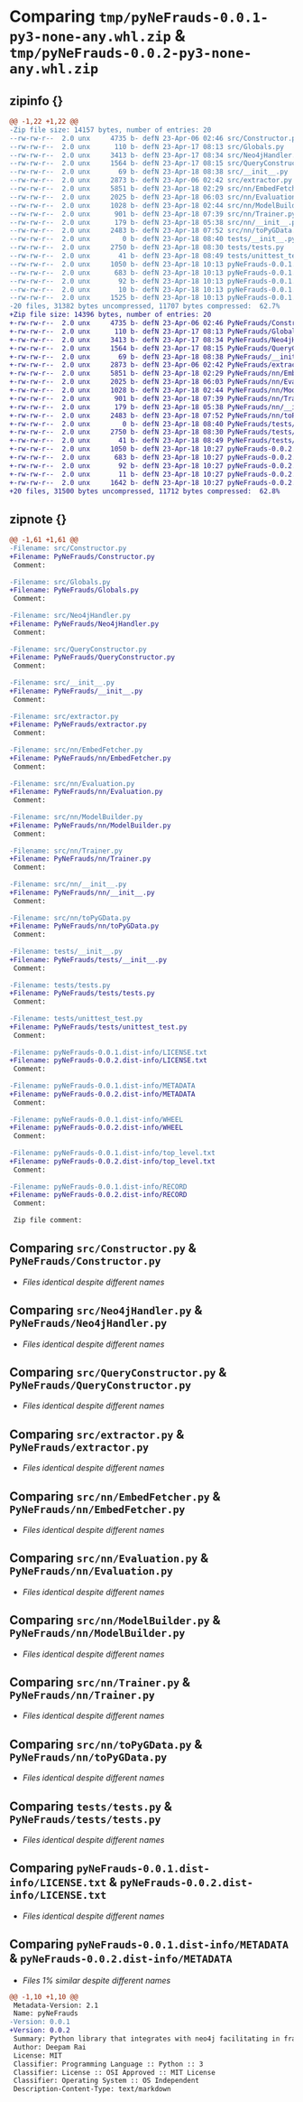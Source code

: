 # Comparing `tmp/pyNeFrauds-0.0.1-py3-none-any.whl.zip` & `tmp/pyNeFrauds-0.0.2-py3-none-any.whl.zip`

## zipinfo {}

```diff
@@ -1,22 +1,22 @@
-Zip file size: 14157 bytes, number of entries: 20
--rw-rw-r--  2.0 unx     4735 b- defN 23-Apr-06 02:46 src/Constructor.py
--rw-rw-r--  2.0 unx      110 b- defN 23-Apr-17 08:13 src/Globals.py
--rw-rw-r--  2.0 unx     3413 b- defN 23-Apr-17 08:34 src/Neo4jHandler.py
--rw-rw-r--  2.0 unx     1564 b- defN 23-Apr-17 08:15 src/QueryConstructor.py
--rw-rw-r--  2.0 unx       69 b- defN 23-Apr-18 08:38 src/__init__.py
--rw-rw-r--  2.0 unx     2873 b- defN 23-Apr-06 02:42 src/extractor.py
--rw-rw-r--  2.0 unx     5851 b- defN 23-Apr-18 02:29 src/nn/EmbedFetcher.py
--rw-rw-r--  2.0 unx     2025 b- defN 23-Apr-18 06:03 src/nn/Evaluation.py
--rw-rw-r--  2.0 unx     1028 b- defN 23-Apr-18 02:44 src/nn/ModelBuilder.py
--rw-rw-r--  2.0 unx      901 b- defN 23-Apr-18 07:39 src/nn/Trainer.py
--rw-rw-r--  2.0 unx      179 b- defN 23-Apr-18 05:38 src/nn/__init__.py
--rw-rw-r--  2.0 unx     2483 b- defN 23-Apr-18 07:52 src/nn/toPyGData.py
--rw-rw-r--  2.0 unx        0 b- defN 23-Apr-18 08:40 tests/__init__.py
--rw-rw-r--  2.0 unx     2750 b- defN 23-Apr-18 08:30 tests/tests.py
--rw-rw-r--  2.0 unx       41 b- defN 23-Apr-18 08:49 tests/unittest_test.py
--rw-rw-r--  2.0 unx     1050 b- defN 23-Apr-18 10:13 pyNeFrauds-0.0.1.dist-info/LICENSE.txt
--rw-rw-r--  2.0 unx      683 b- defN 23-Apr-18 10:13 pyNeFrauds-0.0.1.dist-info/METADATA
--rw-rw-r--  2.0 unx       92 b- defN 23-Apr-18 10:13 pyNeFrauds-0.0.1.dist-info/WHEEL
--rw-rw-r--  2.0 unx       10 b- defN 23-Apr-18 10:13 pyNeFrauds-0.0.1.dist-info/top_level.txt
--rw-rw-r--  2.0 unx     1525 b- defN 23-Apr-18 10:13 pyNeFrauds-0.0.1.dist-info/RECORD
-20 files, 31382 bytes uncompressed, 11707 bytes compressed:  62.7%
+Zip file size: 14396 bytes, number of entries: 20
+-rw-rw-r--  2.0 unx     4735 b- defN 23-Apr-06 02:46 PyNeFrauds/Constructor.py
+-rw-rw-r--  2.0 unx      110 b- defN 23-Apr-17 08:13 PyNeFrauds/Globals.py
+-rw-rw-r--  2.0 unx     3413 b- defN 23-Apr-17 08:34 PyNeFrauds/Neo4jHandler.py
+-rw-rw-r--  2.0 unx     1564 b- defN 23-Apr-17 08:15 PyNeFrauds/QueryConstructor.py
+-rw-rw-r--  2.0 unx       69 b- defN 23-Apr-18 08:38 PyNeFrauds/__init__.py
+-rw-rw-r--  2.0 unx     2873 b- defN 23-Apr-06 02:42 PyNeFrauds/extractor.py
+-rw-rw-r--  2.0 unx     5851 b- defN 23-Apr-18 02:29 PyNeFrauds/nn/EmbedFetcher.py
+-rw-rw-r--  2.0 unx     2025 b- defN 23-Apr-18 06:03 PyNeFrauds/nn/Evaluation.py
+-rw-rw-r--  2.0 unx     1028 b- defN 23-Apr-18 02:44 PyNeFrauds/nn/ModelBuilder.py
+-rw-rw-r--  2.0 unx      901 b- defN 23-Apr-18 07:39 PyNeFrauds/nn/Trainer.py
+-rw-rw-r--  2.0 unx      179 b- defN 23-Apr-18 05:38 PyNeFrauds/nn/__init__.py
+-rw-rw-r--  2.0 unx     2483 b- defN 23-Apr-18 07:52 PyNeFrauds/nn/toPyGData.py
+-rw-rw-r--  2.0 unx        0 b- defN 23-Apr-18 08:40 PyNeFrauds/tests/__init__.py
+-rw-rw-r--  2.0 unx     2750 b- defN 23-Apr-18 08:30 PyNeFrauds/tests/tests.py
+-rw-rw-r--  2.0 unx       41 b- defN 23-Apr-18 08:49 PyNeFrauds/tests/unittest_test.py
+-rw-rw-r--  2.0 unx     1050 b- defN 23-Apr-18 10:27 pyNeFrauds-0.0.2.dist-info/LICENSE.txt
+-rw-rw-r--  2.0 unx      683 b- defN 23-Apr-18 10:27 pyNeFrauds-0.0.2.dist-info/METADATA
+-rw-rw-r--  2.0 unx       92 b- defN 23-Apr-18 10:27 pyNeFrauds-0.0.2.dist-info/WHEEL
+-rw-rw-r--  2.0 unx       11 b- defN 23-Apr-18 10:27 pyNeFrauds-0.0.2.dist-info/top_level.txt
+-rw-rw-r--  2.0 unx     1642 b- defN 23-Apr-18 10:27 pyNeFrauds-0.0.2.dist-info/RECORD
+20 files, 31500 bytes uncompressed, 11712 bytes compressed:  62.8%
```

## zipnote {}

```diff
@@ -1,61 +1,61 @@
-Filename: src/Constructor.py
+Filename: PyNeFrauds/Constructor.py
 Comment: 
 
-Filename: src/Globals.py
+Filename: PyNeFrauds/Globals.py
 Comment: 
 
-Filename: src/Neo4jHandler.py
+Filename: PyNeFrauds/Neo4jHandler.py
 Comment: 
 
-Filename: src/QueryConstructor.py
+Filename: PyNeFrauds/QueryConstructor.py
 Comment: 
 
-Filename: src/__init__.py
+Filename: PyNeFrauds/__init__.py
 Comment: 
 
-Filename: src/extractor.py
+Filename: PyNeFrauds/extractor.py
 Comment: 
 
-Filename: src/nn/EmbedFetcher.py
+Filename: PyNeFrauds/nn/EmbedFetcher.py
 Comment: 
 
-Filename: src/nn/Evaluation.py
+Filename: PyNeFrauds/nn/Evaluation.py
 Comment: 
 
-Filename: src/nn/ModelBuilder.py
+Filename: PyNeFrauds/nn/ModelBuilder.py
 Comment: 
 
-Filename: src/nn/Trainer.py
+Filename: PyNeFrauds/nn/Trainer.py
 Comment: 
 
-Filename: src/nn/__init__.py
+Filename: PyNeFrauds/nn/__init__.py
 Comment: 
 
-Filename: src/nn/toPyGData.py
+Filename: PyNeFrauds/nn/toPyGData.py
 Comment: 
 
-Filename: tests/__init__.py
+Filename: PyNeFrauds/tests/__init__.py
 Comment: 
 
-Filename: tests/tests.py
+Filename: PyNeFrauds/tests/tests.py
 Comment: 
 
-Filename: tests/unittest_test.py
+Filename: PyNeFrauds/tests/unittest_test.py
 Comment: 
 
-Filename: pyNeFrauds-0.0.1.dist-info/LICENSE.txt
+Filename: pyNeFrauds-0.0.2.dist-info/LICENSE.txt
 Comment: 
 
-Filename: pyNeFrauds-0.0.1.dist-info/METADATA
+Filename: pyNeFrauds-0.0.2.dist-info/METADATA
 Comment: 
 
-Filename: pyNeFrauds-0.0.1.dist-info/WHEEL
+Filename: pyNeFrauds-0.0.2.dist-info/WHEEL
 Comment: 
 
-Filename: pyNeFrauds-0.0.1.dist-info/top_level.txt
+Filename: pyNeFrauds-0.0.2.dist-info/top_level.txt
 Comment: 
 
-Filename: pyNeFrauds-0.0.1.dist-info/RECORD
+Filename: pyNeFrauds-0.0.2.dist-info/RECORD
 Comment: 
 
 Zip file comment:
```

## Comparing `src/Constructor.py` & `PyNeFrauds/Constructor.py`

 * *Files identical despite different names*

## Comparing `src/Neo4jHandler.py` & `PyNeFrauds/Neo4jHandler.py`

 * *Files identical despite different names*

## Comparing `src/QueryConstructor.py` & `PyNeFrauds/QueryConstructor.py`

 * *Files identical despite different names*

## Comparing `src/extractor.py` & `PyNeFrauds/extractor.py`

 * *Files identical despite different names*

## Comparing `src/nn/EmbedFetcher.py` & `PyNeFrauds/nn/EmbedFetcher.py`

 * *Files identical despite different names*

## Comparing `src/nn/Evaluation.py` & `PyNeFrauds/nn/Evaluation.py`

 * *Files identical despite different names*

## Comparing `src/nn/ModelBuilder.py` & `PyNeFrauds/nn/ModelBuilder.py`

 * *Files identical despite different names*

## Comparing `src/nn/Trainer.py` & `PyNeFrauds/nn/Trainer.py`

 * *Files identical despite different names*

## Comparing `src/nn/toPyGData.py` & `PyNeFrauds/nn/toPyGData.py`

 * *Files identical despite different names*

## Comparing `tests/tests.py` & `PyNeFrauds/tests/tests.py`

 * *Files identical despite different names*

## Comparing `pyNeFrauds-0.0.1.dist-info/LICENSE.txt` & `pyNeFrauds-0.0.2.dist-info/LICENSE.txt`

 * *Files identical despite different names*

## Comparing `pyNeFrauds-0.0.1.dist-info/METADATA` & `pyNeFrauds-0.0.2.dist-info/METADATA`

 * *Files 1% similar despite different names*

```diff
@@ -1,10 +1,10 @@
 Metadata-Version: 2.1
 Name: pyNeFrauds
-Version: 0.0.1
+Version: 0.0.2
 Summary: Python library that integrates with neo4j facilitating in fraud detection using deep learning techniques.
 Author: Deepam Rai
 License: MIT
 Classifier: Programming Language :: Python :: 3
 Classifier: License :: OSI Approved :: MIT License
 Classifier: Operating System :: OS Independent
 Description-Content-Type: text/markdown
```

